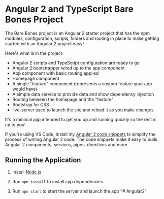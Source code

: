 # Angular 2 and TypeScript Bare Bones Project

The Bare Bones project is an Angular 2 starter project that has the npm modules, 
configuration, scripts, folders and routing in place to make getting started 
with an Angular 2 project easy!

Here's what is in the project:

* Angular 2 scripts and TypeScript configuration are ready to go
* Angular 2 bootstrapper wired up to the app component
* App component with basic routing applied
* Homepage component 
* A single "feature" component (represents a custom feature your app would have)
* A simple data service to provide data and show dependency injection
* Routing between the homepage and the "feature"
* Bootstrap for CSS
* live-server used to launch the site and reload it as you make changes

It's a minimal app intended to get you up and running quickly so the rest is up to you!

If you're using VS Code, install my [Angular 2 code snippets](http://codewithdan.com/2016/03/19/angular-2-typescript-and-html-snippets-for-vs-code) 
to simplify the process of writing Angular 2 code. The code snippets make it easy
to build Angular 2 components, services, pipes, directives and more.


## Running the Application

1. Install [Node.js](http://nodejs.org)

1. Run `npm install` to install app dependencies

1. Run `npm start` to start the server and launch the app
"# Angular2" 
